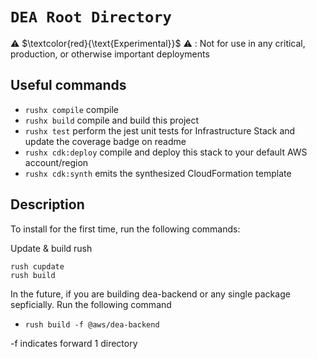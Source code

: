 # `DEA Root Directory`

⚠️ $\textcolor{red}{\text{Experimental}}$ ⚠️ : Not for use in any critical, production, or otherwise important deployments

## Useful commands

- `rushx compile` compile
- `rushx build` compile and build this project
- `rushx test` perform the jest unit tests for Infrastructure Stack and update the coverage badge on readme
- `rushx cdk:deploy` compile and deploy this stack to your default AWS account/region
- `rushx cdk:synth` emits the synthesized CloudFormation template

## Description

To install for the first time, run the following commands:

Update & build rush

```
rush cupdate
rush build
```

In the future, if you are building dea-backend or any single package sepficially. Run the following command

- `rush build -f @aws/dea-backend`

-f indicates forward 1 directory
